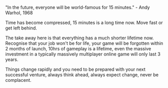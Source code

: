 
<div style="margin-bottom: 0px; margin-top: 0px;">

"In the future, everyone will be world-famous for 15 minutes." - Andy
Warhol, 1968

</div>

<div style="margin-bottom: 0px; margin-top: 0px;">

Time has become compressed, 15 minutes is a long time now. Move fast or
get left behind.

</div>

<div style="margin-bottom: 0px; margin-top: 0px;">

The take away here is that everything has a much shorter lifetime now.
Recognise that your job won't be for life, your game will be forgotten
within 2 months of launch, 10hrs of gameplay is a lifetime, even the
massive investment in a typically massively multiplayer online game will
only last 3 years.

</div>

<div style="margin-bottom: 0px; margin-top: 0px;">

Things change rapidly and you need to be prepared with your next
successful venture, always think ahead, always expect change, never be
complacent.

</div>
